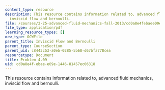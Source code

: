 ```yaml
---
content_type: resource
description: This resource contains information related to, advanced fluid mechanics,
  inviscid flow and bernoulli.
file: /courses/2-25-advanced-fluid-mechanics-fall-2013/cd0a8e4febaee09e144681457ec06318_MIT2_25F13_Shapi4.09_Prob.pdf
file_type: application/pdf
learning_resource_types: []
ocw_type: OCWFile
parent_title: Inviscid Flow and Bernoulli
parent_type: CourseSection
parent_uid: c8443c53-a0eb-0285-5b68-d67bfa778cea
resourcetype: Document
title: Problem 4.09
uid: cd0a8e4f-ebae-e09e-1446-81457ec06318
---
```

This resource contains information related to, advanced fluid mechanics, inviscid flow and bernoulli.
